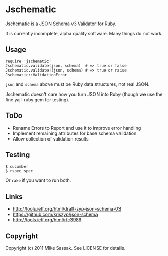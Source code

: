 # Jschematic

Jschematic is a JSON Schema v3 Validator for Ruby.

It is currently incomplete, alpha quality software. Many things do not work. 

## Usage

    require 'jschematic'
    Jschematic.validate(json, schema)  # => true or false
    Jschematic.validate!(json, schema) # => true or raise Jschematic::ValidationError

`json` and `schema` above must be Ruby data structures, not real JSON.

Jschematic doesn't care how you turn JSON into Ruby (though we use the
fine yajl-ruby gem for testing).

## ToDo

* Rename Errors to Report and use it to improve error handling
* Implement remaining attributes for base schema validation
* Allow collection of validation results

## Testing

    $ cucumber
    $ rspec spec

Or `rake` if you want to run both.

## Links

* http://tools.ietf.org/html/draft-zyp-json-schema-03
* https://github.com/kriszyp/json-schema
* http://tools.ietf.org/html/rfc3986

## Copyright

Copyright (c) 2011 Mike Sassak. See LICENSE for details.
